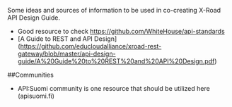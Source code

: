 Some ideas and sources of information to be used in co-creating X-Road API Design Guide. 
 * Good resource to check https://github.com/WhiteHouse/api-standards 
 * [A Guide to REST and API Design] (https://github.com/educloudalliance/xroad-rest-gateway/blob/master/api-design-guide/A%20Guide%20to%20REST%20and%20API%20Design.pdf)

##Communities
 * API:Suomi community is one resource that should be utilized here (apisuomi.fi)
